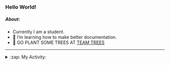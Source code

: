 ### Hello World!

##### About:
- Currently I am a student.
- 🌱 I’m learning how to make better documentation.
- 🌱 GO PLANT SOME TREES AT [TEAM TREES](https://teamtrees.org/)

---
<details>
  <summary>:zap: My Activity:</summary>
  
<!--START_SECTION:waka-->
![Code Time](http://img.shields.io/badge/Code%20Time-1%2C075%20hrs%2019%20mins-blue)

**I'm a Night 🦉** 

```text
🌞 Morning                1606 commits        ██░░░░░░░░░░░░░░░░░░░░░░░   10.00 % 
🌆 Daytime                5164 commits        ████████░░░░░░░░░░░░░░░░░   32.16 % 
🌃 Evening                4699 commits        ███████░░░░░░░░░░░░░░░░░░   29.27 % 
🌙 Night                  4587 commits        ███████░░░░░░░░░░░░░░░░░░   28.57 % 
```
📅 **I'm Most Productive on Wednesday** 

```text
Monday                   2350 commits        ████░░░░░░░░░░░░░░░░░░░░░   14.64 % 
Tuesday                  1972 commits        ███░░░░░░░░░░░░░░░░░░░░░░   12.28 % 
Wednesday                3726 commits        ██████░░░░░░░░░░░░░░░░░░░   23.21 % 
Thursday                 2230 commits        ███░░░░░░░░░░░░░░░░░░░░░░   13.89 % 
Friday                   1586 commits        ██░░░░░░░░░░░░░░░░░░░░░░░   09.88 % 
Saturday                 1469 commits        ██░░░░░░░░░░░░░░░░░░░░░░░   09.15 % 
Sunday                   2723 commits        ████░░░░░░░░░░░░░░░░░░░░░   16.96 % 
```


📊 **This Week I Spent My Time On** 

```text
🔥 Editors: 
VS Code                  4 hrs 29 mins       █████████████████████████   100.00 % 

🐱‍💻 Projects: 
CSF22                    2 hrs 21 mins       █████████████░░░░░░░░░░░░   52.51 % 
praise                   2 hrs 8 mins        ████████████░░░░░░░░░░░░░   47.49 % 
```


 Last Updated on 24/03/2023 08:08:49 UTC
<!--END_SECTION:waka-->
</details>
